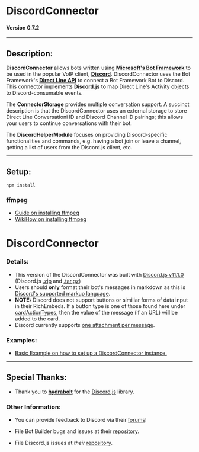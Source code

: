 # DiscordConnector 

#### Version 0.7.2

___

## Description:

**DiscordConnector** allows bots written using **[Microsoft's Bot Framework][botframework]** to be used in the popular VoIP client, **[Discord][discordapp]**. DiscordConnector uses the Bot Framework's **[Direct Line API][directline]** to connect a Bot Framework Bot to Discord. This connector implements **[Discord.js][discord.js]** to map Direct Line's Activity objects to Discord-consumable events.

The **ConnectorStorage** provides multiple conversation support. A succinct description is that the DiscordConnector uses an external storage to store Direct Line Conversationi ID and Discord Channel ID pairings; this allows your users to continue conversations with their bot.

The **DiscordHelperModule** focuses on providing Discord-specific functionalities and commands, e.g. having a bot join or leave a channel, getting a list of users from the Discord.js client, etc.  

___

## Setup:
```
npm install
```

### ffmpeg
- [Guide on installing ffmpeg][adaptlearning/ffmpeg]
- [WikiHow on installing ffmpeg][wikihow/ffmpeg]


# DiscordConnector



### Details:
- This version of the DiscordConnector was built with [Discord.js v11.1.0][Discordv11.1.0] (Discord.js [.zip][Discordv11.1.0Download] and [.tar.gz][Discordv11.1.0Download.tar.gz]) 
- Users should __only__ format their bot's messages in markdown as this is [Discord's supported markup language][discordmarkup].
- __NOTE:__ Discord does not support buttons or similiar forms of data input in their RichEmbeds. If a button type is one of those found here under [cardActionTypes][cardActionTypes], then the value of the message (if an URL) will be added to the card.
- Discord currently supports [one attachment per message][oneAttachmentLimit].

### Examples:
- [Basic Example on how to set up a DiscordConnector instance.][example_1]
___

## Special Thanks:
- Thank you to [**hydrabolt**][hydrabolt] for the [Discord.js][discord.jsGitHub] library.

### Other Information:
- You can provide feedback to Discord via their [forums][discordfeedback]!
- File Bot Builder bugs and issues at their [repository][botframeworkissues].
- File Discord.js issues at _their_ [repository][discord.jsissues].



  [botframework]: https://github.com/Microsoft/BotBuilder  
  [botframeworkissues]: https://github.com/Microsoft/BotBuilder/issues
  [discordapp]: https://discordapp.com
  [directline]: https://docs.microsoft.com/en-us/bot-framework/rest-api/bot-framework-rest-direct-line-3-0-concepts
  [discord.js]: https://discord.js.org
  [hydrabolt]: https://github.com/hydrabolt
  [discord.jsGitHub]: https://github.com/hydrabolt/discord.js/
  [discord.jsissues]: https://github.com/hydrabolt/discord.js/issues
  [Discordv11.1.0]: https://github.com/hydrabolt/discord.js/releases/tag/11.1.0
  [Discordv11.1.0Download]: https://github.com/hydrabolt/discord.js/archive/11.1.0.zip
  [Discordv11.1.0Download.tar.gz]: https://github.com/hydrabolt/discord.js/archive/11.1.0.tar.gz
  [discordmarkup]: https://support.discordapp.com/hc/en-us/articles/210298617-Markdown-Text-101-Chat-Formatting-Bold-Italic-Underline-
  [discordfeedback]: https://feedback.discordapp.com/forums/326712-discord-dream-land
  [adaptlearning/ffmpeg]: https://github.com/adaptlearning/adapt_authoring/wiki/Installing-FFmpeg
  [wikihow/ffmpeg]: http://www.wikihow.com/Install-FFmpeg-on-Windows
  [cardActionTypes]: ./Consts.js
  [oneAttachmentLimit]: https://feedback.discordapp.com/forums/326712-discord-dream-land/suggestions/17614645-attach-multiple-photos-to-messages-and-choose-if-t
  [example_1]: ./examples/example.js